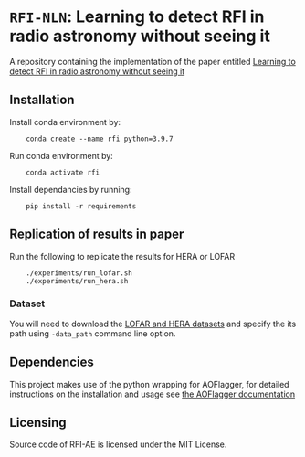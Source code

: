 # `RFI-NLN`: Learning to detect RFI in radio astronomy without seeing it 
A repository containing the implementation of the paper entitled [Learning to detect RFI in radio astronomy without seeing it](https://arxiv.org/abs/2207.00351)


## Installation 
Install conda environment by:
``` 
    conda create --name rfi python=3.9.7
``` 
Run conda environment by:
``` 
    conda activate rfi
``` 

Install dependancies by running:
``` 
    pip install -r requirements
``` 


## Replication of results in paper 
Run the following to replicate the results for HERA or LOFAR
```
    ./experiments/run_lofar.sh
    ./experiments/run_hera.sh
```

### Dataset  
You will need to download the [LOFAR and HERA datasets](https://zenodo.org/record/6724065) and specify the its path using `-data_path` command line option.

## Dependencies
This project makes use of the python wrapping for AOFlagger, for detailed instructions on the installation and usage see [the AOFlagger documentation](https://aoflagger.readthedocs.io/en/latest/)

## Licensing
Source code of RFI-AE is licensed under the MIT License.
